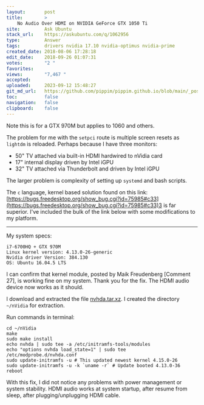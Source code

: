 ```yaml
---
layout:       post
title:        >
    No Audio Over HDMI on NVIDIA GeForce GTX 1050 Ti
site:         Ask Ubuntu
stack_url:    https://askubuntu.com/q/1062956
type:         Answer
tags:         drivers nvidia 17.10 nvidia-optimus nvidia-prime
created_date: 2018-08-06 17:28:18
edit_date:    2018-09-26 01:07:31
votes:        "2 "
favorites:    
views:        "7,467 "
accepted:     
uploaded:     2023-09-12 15:48:27
git_md_url:   https://github.com/pippim/pippim.github.io/blob/main/_posts/2018/2018-08-06-No-Audio-Over-HDMI-on-NVIDIA-GeForce-GTX-1050-Ti.md
toc:          false
navigation:   false
clipboard:    false
---
```


Note this is for a GTX 970M but applies to 1060 and others.

The problem for me with the `setpci` route is multiple screen resets as `lightdm` is reloaded. Perhaps because I have three monitors:

- 50" TV attached via built-in HDMI hardwired to nVidia card
- 17" internal display driven by Intel iGPU
- 32" TV attached via Thunderbolt and driven by Intel iGPU

The larger problem is complexity of setting up `systemd` and bash scripts.

The `c` language, kernel based solution found on this link: [https://bugs.freedesktop.org/show_bug.cgi?id=75985#c33](https://bugs.freedesktop.org/show_bug.cgi?id=75985#c33)3 is far superior. I've included the bulk of the link below with some modifications to my platform.


----------


My system specs:

``` 
i7-6700HQ + GTX 970M
Linux kernel version: 4.13.0-26-generic
Nvidia driver Version: 384.130
OS: Ubuntu 16.04.5 LTS
```

I can confirm that kernel module, posted by Maik Freudenberg [Comment 27], is working fine on my system. Thank you for the fix. The HDMI audio device now works as it should.

I download and extracted the file [nvhda.tar.xz][1]. I created the directory `~/nVidia` for extraction.

Run commands in terminal:

``` 
cd ~/nVidia
make
sudo make install
echo nvhda | sudo tee -a /etc/initramfs-tools/modules
echo "options nvhda load_state=1" | sudo tee /etc/modprobe.d/nvhda.conf
sudo update-initramfs -u # This updated newest kernel 4.15.0-26
sudo update-initramfs -u -k `uname -r` # Update booted 4.13.0-36
reboot
```

With this fix, I did not notice any problems with power management or system stability. HDMI audio works at system startup, after resume from sleep, after plugging/unplugging HDMI cable.


  [1]: https://bugs.freedesktop.org/attachment.cgi?id=136418


